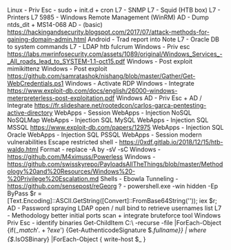 Linux - Priv Esc - sudo + init.d + cron
L7 - SNMP
L7 - Squid (HTB box)
L7 - Printers
L7 5985 - Windows Remote Management (WinRM)
AD - Dump ntds_dit + MS14-068
AD - (basic) https://hackingandsecurity.blogspot.com/2017/07/attack-methods-for-gaining-domain-admin.html
Android - Trad report into Note
L7 - Oracle DB to system commands
L7 - LDAP htb fulcrum
Windows - Priv esc https://labs.mwrinfosecurity.com/assets/1089/original/Windows_Services_-_All_roads_lead_to_SYSTEM-1.1-oct15.pdf
Windows - Post exploit mimikittenz
Windows - Post exploit https://github.com/samratashok/nishang/blob/master/Gather/Get-WebCredentials.ps1
Windows - Activate RDP
Windows - Integrate https://www.exploit-db.com/docs/english/26000-windows-meterpreterless-post-exploitation.pdf
Windows AD - Priv Esc + AD / Integrate https://fr.slideshare.net/rootedcon/carlos-garca-pentesting-active-directory
WebApps - Session
WebApps - Injection NoSQL NoSQLMap
WebApps - Injection SQL MySQL
WebApps - Injection SQL MSSQL https://www.exploit-db.com/papers/12975
WebApps - Injection SQL Oracle
WebApps - Injection SQL PSSQL
WebApps - Session modern vulnerabilities
Escape restricted shell - https://0xdf.gitlab.io/2018/12/15/htb-waldo.html
Format - replace -A by -sV -sC
Windows - https://github.com/M4ximuss/Powerless
Windows - https://github.com/swisskyrepo/PayloadsAllTheThings/blob/master/Methodology%20and%20Resources/Windows%20-%20Privilege%20Escalation.md
Shells - Ebowla
Tunneling - https://github.com/sensepost/reGeorg
? - powershell.exe -win hidden -Ep ByPass $r = [Text.Encoding]::ASCII.GetString([Convert]::FromBase64String('')); iex $r;
AD - Password spraying LDAP open / null bind to retrieve usernames list
L7 - Methodology better initial ports scan + integrate bruteforce tool
Windows Priv Esc - identify binaries
Get-ChildItem C:\ -recurse -file |ForEach-Object {if($_ -match '.+?exe$') {Get-AuthenticodeSignature $_.fullname}} | where {$_.IsOSBinary} |ForEach-Object { write-host $_ }
